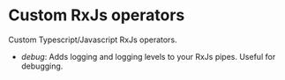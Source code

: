 # Custom RxJs operators

Custom Typescript/Javascript RxJs operators.

* _debug_: Adds logging and logging levels to your RxJs pipes. Useful for debugging.  